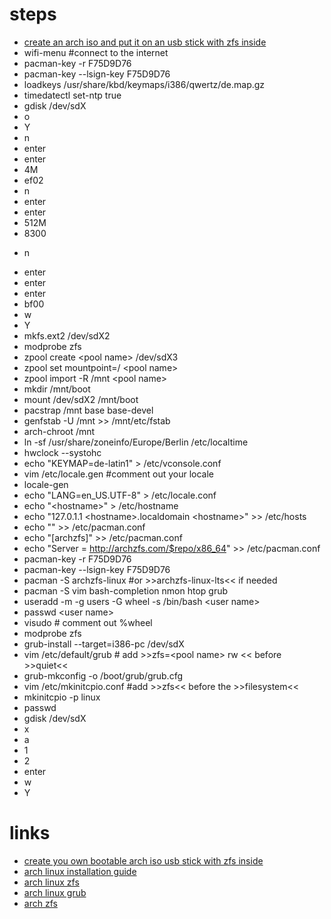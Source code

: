 # steps

* [create an arch iso and put it on an usb stick with zfs inside](https://github.com/stevleibelt/arch-linux-live-cd-iso-with-zfs)
* wifi-menu #connect to the internet
* pacman-key -r F75D9D76
* pacman-key --lsign-key F75D9D76
* loadkeys /usr/share/kbd/keymaps/i386/qwertz/de.map.gz
* timedatectl set-ntp true
* gdisk /dev/sdX
* o
* Y
* n
* enter
* enter
* 4M
* ef02
* n
* enter
* enter
* 512M
* 8300
+ n
* enter
* enter
* enter
* bf00
* w
* Y
* mkfs.ext2 /dev/sdX2
* modprobe zfs
* zpool create \<pool name> /dev/sdX3
* zpool set mountpoint=/ \<pool name>
* zpool import -R /mnt \<pool name>
* mkdir /mnt/boot
* mount /dev/sdX2 /mnt/boot
* pacstrap /mnt base base-devel
* genfstab -U /mnt >> /mnt/etc/fstab
* arch-chroot /mnt
* ln -sf /usr/share/zoneinfo/Europe/Berlin /etc/localtime
* hwclock --systohc
* echo "KEYMAP=de-latin1" > /etc/vconsole.conf
* vim /etc/locale.gen #comment out your locale
* locale-gen
* echo "LANG=en_US.UTF-8" > /etc/locale.conf
* echo "\<hostname>" > /etc/hostname
* echo "127.0.1.1 \<hostname>.localdomain \<hostname>" >> /etc/hosts
* echo "" >> /etc/pacman.conf
* echo "[archzfs]" >> /etc/pacman.conf
* echo "Server = http://archzfs.com/$repo/x86_64" >> /etc/pacman.conf
* pacman-key -r F75D9D76
* pacman-key --lsign-key F75D9D76
* pacman -S archzfs-linux #or >>archzfs-linux-lts<< if needed
* pacman -S vim bash-completion nmon htop grub
* useradd -m -g users -G wheel -s /bin/bash \<user name>
* passwd \<user name>
* visudo # comment out %wheel
* modprobe zfs
* grub-install --target=i386-pc /dev/sdX
* vim /etc/default/grub # add >>zfs=\<pool name> rw << before >>quiet<<
* grub-mkconfig -o /boot/grub/grub.cfg
* vim /etc/mkinitcpio.conf #add >>zfs<< before the >>filesystem<<
* mkinitcpio -p linux
* passwd
* gdisk /dev/sdX
* x
* a
* 1
* 2
* enter
* w
* Y

# links

* [create you own bootable arch iso usb stick with zfs inside](https://github.com/stevleibelt/arch-linux-live-cd-iso-with-zfs)
* [arch linux installation guide](https://wiki.archlinux.org/index.php/Installation_guide)
* [arch linux zfs](https://wiki.archlinux.org/index.php/ZFS)
* [arch linux grub](https://wiki.archlinux.org/index.php/GRUB)
* [arch zfs](https://github.com/archzfs/archzfs/wiki)

